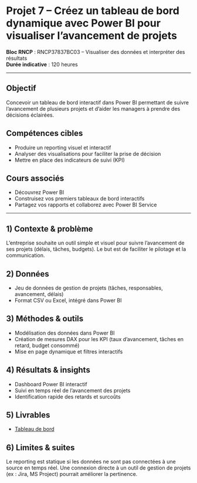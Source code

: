 # Projet 7 – Créez un tableau de bord dynamique avec Power BI pour visualiser l’avancement de projets

**Bloc RNCP** : RNCP37837BC03 – Visualiser des données et interpréter des résultats  
**Durée indicative** : 120 heures  

---

## Objectif
Concevoir un tableau de bord interactif dans Power BI permettant de suivre l’avancement de plusieurs projets et d’aider les managers à prendre des décisions éclairées.

## Compétences cibles
- Produire un reporting visuel et interactif  
- Analyser des visualisations pour faciliter la prise de décision  
- Mettre en place des indicateurs de suivi (KPI)  

## Cours associés
- Découvrez Power BI  
- Construisez vos premiers tableaux de bord interactifs  
- Partagez vos rapports et collaborez avec Power BI Service  

---

## 1) Contexte & problème
L’entreprise souhaite un outil simple et visuel pour suivre l’avancement de ses projets (délais, tâches, budgets). Le but est de faciliter le pilotage et la communication.

## 2) Données
- Jeu de données de gestion de projets (tâches, responsables, avancement, délais)  
- Format CSV ou Excel, intégré dans Power BI  

## 3) Méthodes & outils
- Modélisation des données dans Power BI  
- Création de mesures DAX pour les KPI (taux d’avancement, tâches en retard, budget consommé)  
- Mise en page dynamique et filtres interactifs  

## 4) Résultats & insights
- Dashboard Power BI interactif  
- Suivi en temps réel de l’avancement des projets  
- Identification rapide des retards et surcoûts  

## 5) Livrables
- [Tableau de bord](Gwynn_Gabriel_1_tableau%20de%20bord_012025.pbix)  

## 6) Limites & suites
Le reporting est statique si les données ne sont pas connectées à une source en temps réel. Une connexion directe à un outil de gestion de projets (ex : Jira, MS Project) pourrait améliorer la pertinence.
